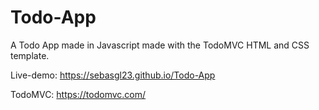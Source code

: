# Todo-App

A Todo App made in Javascript made with the TodoMVC HTML and CSS template.

Live-demo: https://sebasgl23.github.io/Todo-App

TodoMVC: https://todomvc.com/


